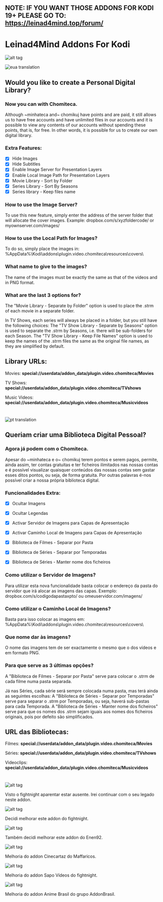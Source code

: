 ## NOTE: IF YOU WANT THOSE ADDONS FOR KODI 19+ PLEASE GO TO: https://leinad4mind.top/forum/

# Leinad4Mind Addons For Kodi

![alt tag](http://i.imgur.com/oiYJPZ5.jpg)

![eua translation](https://i.imgur.com/rYOEi5v.png)


## Would you like to create a Personal Digital Library?

### Now you can with Chomiteca.

Although ~minhateca and~ chomikuj have points and are paid, it still allows us to have free accounts and have unlimited files in our accounts and it is possible to view any contents of our accounts without spending these points, that is, for free. In other words, it is possible for us to create our own digital library.

### Extra Features:
- [x] Hide Images
- [x] Hide Subtitles
- [x] Enable Image Server for Presentation Layers
- [x] Enable Local Image Path for Presentation Layers
- [x] Movie Library - Sort by Folder
- [x] Series Library - Sort By Seasons
- [x] Series library - Keep files name

### How to use the Image Server?
To use this new feature, simply enter the address of the server folder that will allocate the cover images.
Example: dropbox.com/s/xyzfoldercode/ or myownserver.com/images/

### How to use the Local Path for Images?
To do so, simply place the images in: %AppData%\Kodi\addons\plugin.video.chomiteca\resources\covers\

### What name to give to the images?
The name of the images must be exactly the same as that of the videos and in PNG format.

### What are the last 3 options for?
The "Movie Library - Separate by Folder" option is used to place the .strm of each movie in a separate folder.

In TV Shows, each series will always be placed in a folder, but you still have the following choices:
The "TV Show Library - Separate by Seasons" option is used to separate the .strm by Seasons, i.e. there will be sub-folders for each Season.
The "TV Show Library - Keep File Names" option is used to keep the names of the .strm files the same as the original file names, as they are simplified by default.

## Library URLs:

Movies: **special://userdata/addon_data/plugin.video.chomiteca/Movies**

TV Shows: **special://userdata/addon_data/plugin.video.chomiteca/TVshows**

Music Videos: **special://userdata/addon_data/plugin.video.chomiteca/Musicvideos**

#


![pt translation](https://i.imgur.com/TnGOXLT.png)

## Queriam criar uma Biblioteca Digital Pessoal?

### Agora já podem com o Chomiteca.

Apesar do ~minhateca e o~ chomikuj terem pontos e serem pagos, permite, ainda assim, ter contas gratuitas e ter ficheiros ilimitados nas nossas contas e é possível visualizar quaisquer conteúdos das nossas contas sem gastar esses ditos pontos, ou seja, de forma gratuita.
Por outras palavras é-nos possível criar a nossa própria biblioteca digital.

### Funcionalidades Extra:
- [x] Ocultar Imagens
- [x] Ocultar Legendas
- [x] Activar Servidor de Imagens para Capas de Apresentação
- [x] Activar Caminho Local de Imagens para Capas de Apresentação
- [x] Biblioteca de Filmes - Separar por Pasta
- [x] Biblioteca de Séries - Separar por Temporadas
- [x] Biblioteca de Séries - Manter nome dos ficheiros



### Como utilizar o Servidor de Imagens?
Para utilizar esta nova funcionalidade basta colocar o endereço da pasta do servidor que irá alocar as imagens das capas.
Exemplo: dropbox.com/s/codigodapastaxpto/ ou omeuservidor.com/imagens/

### Como utilizar o Caminho Local de Imagens?
Basta para isso colocar as imagens em: %AppData%\Kodi\addons\plugin.video.chomiteca\resources\covers\

### Que nome dar às imagens?
O nome das imagens tem de ser exactamente o mesmo que o dos vídeos e em formato PNG.

### Para que serve as 3 últimas opções?
A "Biblioteca de Filmes - Separar por Pasta" serve para colocar o .strm de cada filme numa pasta separada.

Já nas Séries, cada série será sempre colocada numa pasta, mas terá ainda as seguintes escolhas:
A "Biblioteca de Séries - Separar por Temporadas" serve para separar o .strm por Temporadas, ou seja, haverá sub-pastas para cada Temporada.
A "Biblioteca de Séries - Manter nome dos ficheiros" serve para que os nomes dos .strm sejam iguais aos nomes dos ficheiros originais, pois por defeito são simplificados.


## URL das Bibliotecas:

Filmes: **special://userdata/addon_data/plugin.video.chomiteca/Movies**

Séries: **special://userdata/addon_data/plugin.video.chomiteca/TVshows**

Videoclips: **special://userdata/addon_data/plugin.video.chomiteca/Musicvideos**


#

![alt tag](http://i.imgur.com/gN9mhcy.png)

Visto o fightnight aparentar estar ausente. Irei continuar com o seu legado neste addon.

![alt tag](http://i.imgur.com/SbAtf7B.png)

Decidi melhorar este addon do fightnight.

![alt tag](http://i.imgur.com/565zVdw.png)

Também decidi melhorar este addon do Enen92.

![alt tag](http://i.imgur.com/MFdd1gV.png)

Melhoria do addon Cinecartaz do Maffaricos.

![alt tag](http://i.imgur.com/HZerLqq.png)

Melhoria do addon Sapo Vídeos do fightnight.

![alt tag](http://i.imgur.com/VRwu2ar.png)

Melhoria do addon Anime Brasil do grupo AddonBrasil.
